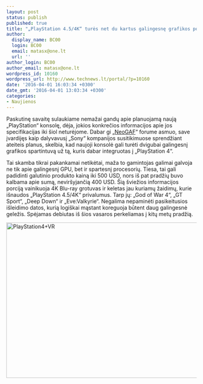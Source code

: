 ```yaml
---
layout: post
status: publish
published: true
title: "„PlayStation 4.5/4K“ turės net du kartus galingesnę grafikos posistemę?"
author:
  display_name: BC00
  login: BC00
  email: matasx@one.lt
  url: ''
author_login: BC00
author_email: matasx@one.lt
wordpress_id: 10160
wordpress_url: http://www.technews.lt/portal/?p=10160
date: '2016-04-01 16:03:34 +0300'
date_gmt: '2016-04-01 13:03:34 +0300'
categories:
- Naujienos
---
```

<p>Paskutinę savaitę sulaukiame nemažai gandų apie planuojamą naują „PlayStation“ konsolę, dėja, jokios konkrečios informacijos apie jos specifikacijas iki šiol neturėjome. Dabar gi „<a href="http://www.neogaf.com/forum/showthread.php?t=1202462">NeoGAF</a>“ forume asmuo, save įvardijęs kaip dalyvavusį „Sony“ kompanijos susitikimuose sprendžiant ateiteis planus, skelbia, kad naujoji konsolė gali turėti dvigubai galingesnį grafikos spartintuvą už tą, kuris dabar integruotas į „PlayStation 4“.</p>
<p>Tai skamba tikrai pakankamai netikėtai, maža to gamintojas galimai galvoja ne tik apie galingesnį GPU, bet ir spartesnį procesorių. Tiesa, tai gali padidinti galutinio produkto kainą iki 500 USD, nors iš pat pradžių buvo kalbama apie sumą, neviršyjančią 400 USD. Šią šviežios informacijos porciją vainikuoja 4K Blu-ray grotuvas ir keletas jau kuriamų žaidimų, kurie išnaudos „PlayStation 4.5/4K“ privalumus. Tarp jų: „God of War 4“, „GT Sport“, „Deep Down“ ir „Eve:Valkyrie“. Negalima nepaminėti pasikeitusios išleidimo datos, kurią logiškai mąstant koreguoja būtent daug galingesnė geležis. Spėjamas debiutas iš šios vasaros perkeliamas į kitų metų pradžią.</p>
<p><a href="http://www.technews.lt/portal/wp-content/uploads/2016/03/PlayStation4VR.jpg" rel="attachment wp-att-9940"><img class="aligncenter size-full wp-image-9940" src="http://www.technews.lt/portal/wp-content/uploads/2016/03/PlayStation4VR.jpg" alt="PlayStation4+VR" width="800" height="412" /></a></p>
